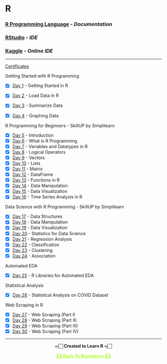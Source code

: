 # R 

### [R Programming Language](https://www.r-project.org/) - _Documentation_

### [RStudio](https://www.rstudio.com/) - _IDE_

### [Kaggle](https://www.kaggle.com/) - _Online IDE_

---
[Certificates](https://github.com/msatmod/R/tree/main/Certificates)

Getting Started with R Programming

- [x] [Day 1](https://www.kaggle.com/code/ameythakur20/day-1-getting-started-in-r) - Getting Started in R
- [x] [Day 2](https://www.kaggle.com/code/ameythakur20/day-2-load-data-into-r/notebook) - Load Data in R
- [x] [Day 3](https://www.kaggle.com/ameythakur20/day-3-summarize-data) - Summarize Data
- [x] [Day 4](https://www.kaggle.com/ameythakur20/day-4-graphing-data) - Graphing Data


R Programming for Beginners - SkillUP by Simplilearn

- [x] [Day 5](https://www.r-project.org/about.html) - Introduction
- [x] [Day 6](https://www.w3schools.com/r/r_intro.asp) - What is R Programming
- [x] [Day 7](https://www.kaggle.com/code/megasatish/variables-and-datatype-in-r) - Variables and Datatypes in R
- [x] [Day 8](https://www.kaggle.com/code/megasatish/variables-and-datatype-in-r) - Logical Operators
- [x] [Day 9](https://www.kaggle.com/code/megasatish/vectors-lists-matrix-in-r) - Vectors
- [x] [Day 10](https://www.kaggle.com/code/megasatish/vectors-lists-matrix-in-r) - Lists
- [x] [Day 11](https://www.kaggle.com/code/megasatish/vectors-lists-matrix-in-r) - Matrix
- [x] [Day 12](https://www.kaggle.com/code/megasatish/dataframes-data-visualization) - DataFrame
- [x] [Day 13](https://www.kaggle.com/code/megasatish/functions-in-r) - Functions in R
- [x] [Day 14](https://www.kaggle.com/code/megasatish/data-manipulation-in-r) - Data Manipulation
- [x] [Day 15](https://www.kaggle.com/code/megasatish/data-visualization) - Data Visualization
- [x] [Day 16](https://www.kaggle.com/code/megasatish/time-series-analysis-in-r) - Time Series Analysis in R

Data Science with R Programming - SkillUP by Simplilearn

- [x] [Day 17](https://www.kaggle.com/code/megasatish/vectors-lists-matrix-in-r) - Data Structures
- [x] [Day 18](https://www.kaggle.com/code/megasatish/data-manipulation-in-r) - Data Manipulation
- [x] [Day 19](https://www.kaggle.com/code/ameythakur20/data-visualization-in-r) - Data Visualization
- [x] [Day 20](https://towardsdatascience.com/fundamentals-of-statistics-for-data-scientists-and-data-analysts-69d93a05aae7) - Statistics for Data Science 
- [x] [Day 21](https://www.kaggle.com/code/megasatish/regression-analysis) - Regression Analysis
- [x] [Day 22](https://www.kaggle.com/code/megasatish/classification) - Classification
- [x] [Day 23](https://www.statmethods.net/advstats/cluster.html) - Clustering
- [x] [Day 24](https://www.kaggle.com/code/megasatish/association) - Association

Automated EDA 

- [x] [Day 25](https://www.kaggle.com/code/ameythakur20/r-libraries-for-automated-eda) - R Libraries for Automated EDA

Statistical Analysis

- [x] [Day 26](https://www.kaggle.com/code/ameythakur20/statistical-analysis-on-covid19-dataset) - Statistical Analysis on COVID Dataset

Web Scraping in R

- [x] [Day 27](https://www.kaggle.com/code/ameythakur20/web-scraping-in-r-part-i) - Web Scraping (Part I) 
- [x] [Day 28](https://www.kaggle.com/code/ameythakur20/web-scrapping-in-r-part-ii) - Web Scraping (Part II)
- [x] [Day 29](https://www.kaggle.com/code/ameythakur20/web-scraping-in-r-part-iii) - Web Scraping (Part III)
- [x] [Day 30](https://www.kaggle.com/code/ameythakur20/web-scraping-in-r-part-iv) - Web Scraping (Part IV)

---

<p align="center"> <b> 👉🏻 Created to Learn R 👈🏻 <b> </p>
 
<p align="center"><a href='https://github.com/msatmod/R', style='color: greenyellow;'> ✌🏻 Back To Repository ✌🏻</p>
